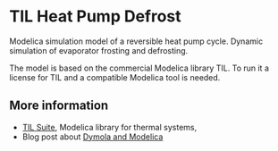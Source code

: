 # TIL Heat Pump Defrost
Modelica simulation model of a reversible heat pump cycle. Dynamic simulation of evaporator frosting and defrosting.

The model is based on the commercial Modelica library TIL. To run it a license for TIL and a compatible Modelica tool is needed.

## More information
* [TIL Suite](https://tlk-energy.de/en/software/til-suite), Modelica library for thermal systems,
* Blog post about [Dymola and Modelica](https://tlk-energy.de/blog-en/dymola-modelica)

